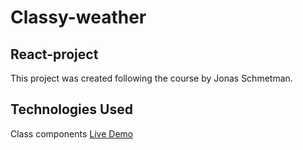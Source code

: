 # Classy-weather

## React-project
This project was created following the course by Jonas Schmetman.
## Technologies Used
Class components
 [Live Demo]()
